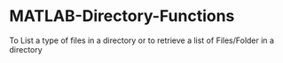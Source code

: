 # MATLAB-Directory-Functions
To List a type of files in a directory or to retrieve a list of Files/Folder in a directory
